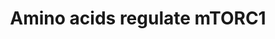 ---
annotations:
- type: Pathway Ontology
  value: regulatory pathway
authors:
- ReactomeTeam
- DeSl
description: The mTORC1 complex acts as an integrator that regulates translation,
  lipid synthesis, autophagy, and cell growth in response to multiple inputs, notably
  glucose, oxygen, amino acids, and growth factors such as insulin (reviewed in Sabatini
  2017, Meng et al. 2018, Kim and Guan 2019).<br>MTOR, the kinase subunit of mTORC1,
  is activated by interaction with RHEB:GTP at the cytosolic face of lysosomal membrane
  (Long et al. 2005, Tee et al. 2005, Long et al. 2007, Yang et al. 2017). Recruitment
  of mTORC1 to the lysosomal membrane is intricate and incompletely understood. At
  the center of the system is a complex of two small GTPases, the Rag heterodimer
  (RRAGA or RRAGB bound to RRAGC or RRAGD). The Rag heterodimer is tethered to the
  membrane by the Ragulator complex, which also binds the v-ATPase complex. The Rag
  heterodimer acts as a cross-regulating switch, with the binding of GTP by one subunit
  inhibiting the exchange of GDP for GTP by the other subunit (Shen et al. 2017).
  The active conformation of the Rag heterodimer that recruits mTORC1 to the lysosomal
  membrane is RRAGA,B:GTP:RRAGC,D:GDP while the inactive conformation, RRAGA,B:GDP:RRAGC,D:GTP,
  releases mTORC1 (Sancak et al. 2008, Kim et al. 2008, Sancak et al. 2010, Lawrence
  et al. 2018). GTPase activating proteins (GAPs) and guanyl nucleotide exchange factors
  (GEFs) acting upon the Rag heterodimer thereby regulate recruitment of mTORC1. RHEB:GTP
  at the lysosomal membrane also binds mTORC1 and directly activates mTORC1. During
  inactivation of mTORC1 in response to removal of amino acids, the TSC complex, a
  GAP for RHEB, is required in addition to the inactive Rag complex to release mTORC1
  from RHEB and hence fully release mTORC1 from the lysosomal membrane (Demetriades
  et al. 2014).<br>Amino acids regulate recruitment of mTORC1 to the lysosomal membrane
  by at least 4 mechanisms (reviewed in Zhuang et al. 2019, Wolfson and Sabatini 2017,
  Yao et al. 2017). 1) Sestrin1 (SESN1) or Sestrin2 (SESN2) binds leucine and the
  Sestrin1,2:leucine complex is then released from the GATOR2 complex, allowing GATOR2
  to positively regulate mTORC1 activation (Chantranupong et al. 2014, Parmigiani
  et al. 2014, Kim et al. 2015, Wolfson et al. 2016, Saxton et al. 2016). 2) CASTOR1
  in a homodimer or a heterodimer with CASTOR2 binds arginine and the CASTOR1:arginine
  complex is likewise released from GATOR2, allowing GATOR2 to activate mTORC1 (Chantranupong
  et al. 2016, Saxton et al. 2016, Gai et al. 2016, Xia et al. 2016). 3) BMT2 (SAMTOR),
  a negative regulator of mTORC1 activation, binds S-adenosylmethionine (SAM), a derivative
  of methionine (Gu et al. 2017). The binding of SAM causes BMT2 to dissociate from
  GATOR1, allowing the activation of mTORC1. 4) The amino acid transporter SLC38A9
  binds arginine and SLC38A9 then acts as a GEF to convert RRAGA,B:GDP to the active
  form, RRAGA,B:GTP (Rebsamen et al. 2015, Wang et al. 2015, Wyant et al. 2017, Shen
  and Sabatini 2018). Amino acid starvation also regulates the assembly of the V0
  and V1 subunits of v-ATPase by an uncharacterized mechanism (Stransky and Forgac
  2015) and v-ATPase is required for activation of mTORC1 by amino acids (Zoncu et
  al. 2011). Glutamine activates mTORC1 by a mechanism that is independent of the
  Rag GTPases, requires ARF1, but is not yet fully elucidated (Jewell et al. 2015).  View
  original pathway at [http://www.reactome.org/PathwayBrowser/#DIAGRAM=9639288 Reactome].
last-edited: 2021-01-25
organisms:
- Homo sapiens
redirect_from:
- /index.php/Pathway:WP5015
- /instance/WP5015
schema-jsonld:
- '@context': https://schema.org/
  '@id': https://wikipathways.github.io/pathways/WP5015.html
  '@type': Dataset
  creator:
    '@type': Organization
    name: WikiPathways
  description: The mTORC1 complex acts as an integrator that regulates translation,
    lipid synthesis, autophagy, and cell growth in response to multiple inputs, notably
    glucose, oxygen, amino acids, and growth factors such as insulin (reviewed in
    Sabatini 2017, Meng et al. 2018, Kim and Guan 2019).<br>MTOR, the kinase subunit
    of mTORC1, is activated by interaction with RHEB:GTP at the cytosolic face of
    lysosomal membrane (Long et al. 2005, Tee et al. 2005, Long et al. 2007, Yang
    et al. 2017). Recruitment of mTORC1 to the lysosomal membrane is intricate and
    incompletely understood. At the center of the system is a complex of two small
    GTPases, the Rag heterodimer (RRAGA or RRAGB bound to RRAGC or RRAGD). The Rag
    heterodimer is tethered to the membrane by the Ragulator complex, which also binds
    the v-ATPase complex. The Rag heterodimer acts as a cross-regulating switch, with
    the binding of GTP by one subunit inhibiting the exchange of GDP for GTP by the
    other subunit (Shen et al. 2017). The active conformation of the Rag heterodimer
    that recruits mTORC1 to the lysosomal membrane is RRAGA,B:GTP:RRAGC,D:GDP while
    the inactive conformation, RRAGA,B:GDP:RRAGC,D:GTP, releases mTORC1 (Sancak et
    al. 2008, Kim et al. 2008, Sancak et al. 2010, Lawrence et al. 2018). GTPase activating
    proteins (GAPs) and guanyl nucleotide exchange factors (GEFs) acting upon the
    Rag heterodimer thereby regulate recruitment of mTORC1. RHEB:GTP at the lysosomal
    membrane also binds mTORC1 and directly activates mTORC1. During inactivation
    of mTORC1 in response to removal of amino acids, the TSC complex, a GAP for RHEB,
    is required in addition to the inactive Rag complex to release mTORC1 from RHEB
    and hence fully release mTORC1 from the lysosomal membrane (Demetriades et al.
    2014).<br>Amino acids regulate recruitment of mTORC1 to the lysosomal membrane
    by at least 4 mechanisms (reviewed in Zhuang et al. 2019, Wolfson and Sabatini
    2017, Yao et al. 2017). 1) Sestrin1 (SESN1) or Sestrin2 (SESN2) binds leucine
    and the Sestrin1,2:leucine complex is then released from the GATOR2 complex, allowing
    GATOR2 to positively regulate mTORC1 activation (Chantranupong et al. 2014, Parmigiani
    et al. 2014, Kim et al. 2015, Wolfson et al. 2016, Saxton et al. 2016). 2) CASTOR1
    in a homodimer or a heterodimer with CASTOR2 binds arginine and the CASTOR1:arginine
    complex is likewise released from GATOR2, allowing GATOR2 to activate mTORC1 (Chantranupong
    et al. 2016, Saxton et al. 2016, Gai et al. 2016, Xia et al. 2016). 3) BMT2 (SAMTOR),
    a negative regulator of mTORC1 activation, binds S-adenosylmethionine (SAM), a
    derivative of methionine (Gu et al. 2017). The binding of SAM causes BMT2 to dissociate
    from GATOR1, allowing the activation of mTORC1. 4) The amino acid transporter
    SLC38A9 binds arginine and SLC38A9 then acts as a GEF to convert RRAGA,B:GDP to
    the active form, RRAGA,B:GTP (Rebsamen et al. 2015, Wang et al. 2015, Wyant et
    al. 2017, Shen and Sabatini 2018). Amino acid starvation also regulates the assembly
    of the V0 and V1 subunits of v-ATPase by an uncharacterized mechanism (Stransky
    and Forgac 2015) and v-ATPase is required for activation of mTORC1 by amino acids
    (Zoncu et al. 2011). Glutamine activates mTORC1 by a mechanism that is independent
    of the Rag GTPases, requires ARF1, but is not yet fully elucidated (Jewell et
    al. 2015).  View original pathway at [http://www.reactome.org/PathwayBrowser/#DIAGRAM=9639288
    Reactome].
  keywords:
  - 'L-Arg '
  - 'ATP6V1B1 '
  - SH3BP4
  - KICSTOR:GATOR1:GATOR2
  - 'SESN1 '
  - 'NPRL3 '
  - v-ATPase:Ragulator:RRAGA,B:GDP:RRAGC,D:GTP
  - 'RRAGD '
  - 'BMT2 '
  - 'ATP6V0E1 '
  - KICSTOR:GATOR1:GATOR2:CASTOR1:CASTOR1
  - 'CASTOR1 '
  - 'ATP6V0D2 '
  - BMT2:AdoMet
  - v-ATPase:Ragulator:RRAGA,B:GDP:RRAGC,D:GDP:mTORC1:RHEB:GTP
  - 'ATP6V1D '
  - 'MIOS '
  - mTORC1
  - 'ATP6V1A '
  - 'CASTOR2 '
  - v-ATPase:Ragulator:RRAGA,B:GTP:RRAGC,D:GDP:mTORC1:RHEB:GTP
  - 'ITFG2 '
  - 'ATP6V1C2 '
  - 'GDP '
  - 'SZT2 '
  - 'ATP6V1G2 '
  - 'ATP6V0B '
  - 'NPRL2 '
  - KICSTOR:GATOR1:BMT2
  - 'RRAGC '
  - 'TCIRG1 '
  - GDP
  - FLCN:FNIP1,2
  - 'KPTN '
  - 'FNIP2 '
  - 'SEC13 '
  - 'ATP6V0D1 '
  - v-ATPase:Ragulator:RRAGA,B:GTP:RRAGC,D:GDP:SLC38A9:Arg
  - v-ATPase:Ragulator:RRAGA,B:GDP:RRAGC,D:GDP
  - v-ATPase:Ragulator:RRAGA,B:GTP:RRAGC,D:GDP
  - 'RRAGA '
  - 'DEPDC5 '
  - 'L-Leu '
  - 'RHEB '
  - L-Leu
  - 'ATP6V1G3 '
  - 'AdoMet '
  - 'LAMTOR1 '
  - 'ATP6V1H '
  - 'ATP6V0C '
  - KICSTOR:GATOR1
  - KICSTOR:GATOR1:GATOR2:CASTOR1:CASTOR2
  - 'LAMTOR3 '
  - KICSTOR:GATOR1:GATOR2:SESN1,2
  - 'ATP6V1E2 '
  - Pi
  - 'WDR59 '
  - 'ATP6V1E1 '
  - 'ATP6V1G1 '
  - 'ATP6V0E2 '
  - 'RPTOR '
  - 'ATP6V1F '
  - 'WDR24 '
  - CASTOR1:L-Arg dimer
  - v-ATPase:Ragulator:RRAGA,B:GDP:RRAGC,D:GDP:SLC38A9:Arg
  - v-ATPase:Ragulator:RRAGA,B:GTP:RRAGC,D:GDP:mTORC1
  - RHEB:GTP
  - 'RRAGB '
  - 'MLST8 '
  - SESN1,2:L-Leu
  - 'FNIP1 '
  - 'ATP6V1B2 '
  - SLC38A9:L-Arg
  - 'C12orf66 '
  - 'GTP '
  - 'LAMTOR4 '
  - 'SESN2 '
  - 'SLC38A9 '
  - 'MTOR '
  - 'LAMTOR5 '
  - 'ATP6V1C1 '
  - L-Arg
  - CASTOR1:L-Arg:CASTOR2
  - 'LAMTOR2 '
  - AdoMet
  - GTP
  - 'SEH1L '
  - 'FLCN '
  license: CC0
  name: Amino acids regulate mTORC1
seo: CreativeWork
title: Amino acids regulate mTORC1
wpid: WP5015
---